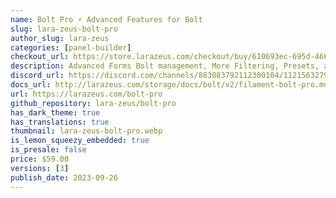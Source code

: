 ```yaml
---
name: Bolt Pro ⚡️ Advanced Features for Bolt
slug: lara-zeus-bolt-pro
author_slug: lara-zeus
categories: [panel-builder]
checkout_url: https://store.larazeus.com/checkout/buy/610693ec-695d-4666-8136-da5e76c32b47?embed=1&media=0&logo=0&desc=0
description: Advanced Forms Bolt management, More Filtering, Presets, and New Fields for Bolt the form builder
discord_url: https://discord.com/channels/883083792112300104/1121563279668555897
docs_url: http://larazeus.com/storage/docs/bolt/v2/filament-bolt-pro.md
url: https://larazeus.com/bolt-pro
github_repository: lara-zeus/bolt-pro
has_dark_theme: true
has_translations: true
thumbnail: lara-zeus-bolt-pro.webp
is_lemon_squeezy_embedded: true
is_presale: false
price: $59.00
versions: [3]
publish_date: 2023-09-26
---
```

